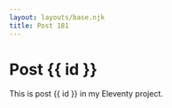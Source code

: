 ```yaml
---
layout: layouts/base.njk
title: Post 181
---
```


# Post {{ id }}

This is post {{ id }} in my Eleventy project.
